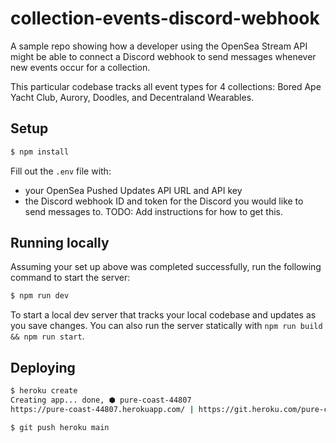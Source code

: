 # collection-events-discord-webhook
A sample repo showing how a developer using the OpenSea Stream API might be able to connect a Discord webhook to send messages whenever new events occur for a collection.

This particular codebase tracks all event types for 4 collections: Bored Ape Yacht Club, Aurory, Doodles, and Decentraland Wearables.

## Setup
```bash
$ npm install
```

Fill out the `.env` file with:
- your OpenSea Pushed Updates API URL and API key
- the Discord webhook ID and token for the Discord you would like to send messages to. TODO: Add instructions for how to get this.

## Running locally
Assuming your set up above was completed successfully, run the following command to start the server:
```bash
$ npm run dev
```

To start a local dev server that tracks your local codebase and updates as you save changes. You can also run the server statically with `npm run build && npm run start`.

## Deploying
```bash
$ heroku create
Creating app... done, ⬢ pure-coast-44807
https://pure-coast-44807.herokuapp.com/ | https://git.heroku.com/pure-coast-44807.git

$ git push heroku main
```
